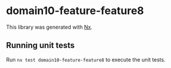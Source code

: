 # domain10-feature-feature8

This library was generated with [Nx](https://nx.dev).

## Running unit tests

Run `nx test domain10-feature-feature8` to execute the unit tests.
